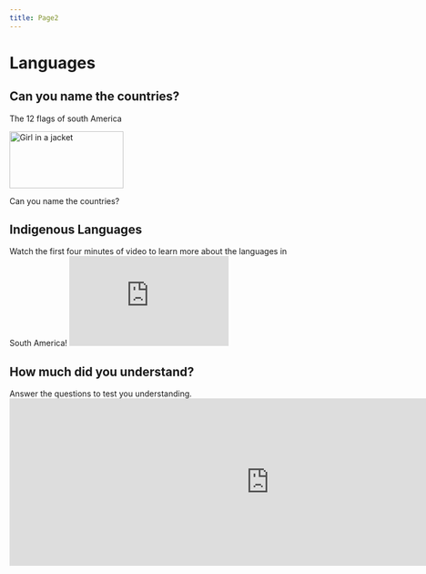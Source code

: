 ```yaml
---
title: Page2
---
```


<!DOCTYPE html>
<html>
<body>

<h1>Languages</h1>

<section>
  <h2>Can you name the countries?</h2>
  <html>
<body>

<p>The 12 flags of south America</p>

<img src="https://upload.wikimedia.org/wikipedia/commons/b/b1/SouthAmericaFlags.jpg"  alt="Girl in a jacket" width="200" height="100">

</body>
</html>
<p> Can you name the countries? </p>
</section>

<section>
  <h2>Indigenous Languages</h2>
  <p>Watch the first four minutes of video to learn more about the languages in South America!
  <iframe width="280" height="158" src="https://www.youtube.com/embed/US-sSO0Pc3Q" title="YouTube video player" frameborder="0" allow="accelerometer; autoplay; clipboard-write; encrypted-media; gyroscope; picture-in-picture" allowfullscreen></iframe>
  </p>
</section>

<section>
  <h2>How much did you understand?</h2>
  <p>Answer the questions to test you understanding.
<iframe src="https://h5p.org/h5p/embed/1235829" width="911" height="294" frameborder="0" allowfullscreen="allowfullscreen" allow="geolocation *; microphone *; camera *; midi *; encrypted-media *" title="Example Content - Single Choice Set"></iframe><script src="https://h5p.org/sites/all/modules/h5p/library/js/h5p-resizer.js" charset="UTF-8"></script>
  </p>
</section>
</body>
</html>
